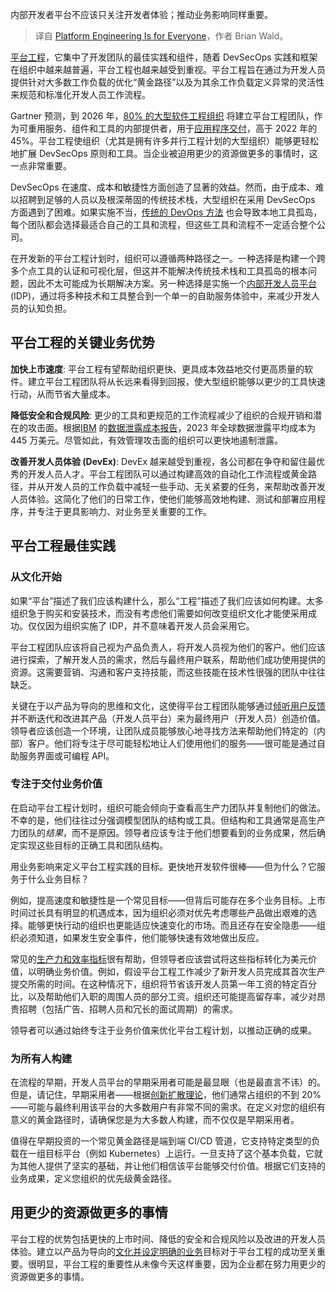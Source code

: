 
<!--
title: 平台工程面向所有人
cover: https://cdn.thenewstack.io/media/2024/07/84f01809-platform-engineering-everyone1.jpg
-->

内部开发者平台不应该只关注开发者体验；推动业务影响同样重要。

> 译自 [Platform Engineering Is for Everyone](https://thenewstack.io/platform-engineering-is-for-everyone/)，作者 Brian Wald。

[平台工程](https://thenewstack.io/platform-engineering/)，它集中了开发团队的最佳实践和组件，随着 DevSecOps 实践和框架在组织中越来越普遍，平台工程也越来越受到重视。平台工程旨在通过为开发人员提供针对大多数工作负载的优化“黄金路径”以及为其余工作负载定义异常的灵活性来规范和标准化开发人员工作流程。

Gartner 预测，到 2026 年，[80% 的大型软件工程组织](https://www.gartner.com/en/documents/4842131) 将建立平台工程团队，作为可重用服务、组件和工具的内部提供者，用于[应用程序交付](https://thenewstack.io/software-delivery-enablement-not-developer-productivity/)，高于 2022 年的 45%。平台工程使组织（尤其是拥有许多并行工程计划的大型组织）能够更轻松地扩展 DevSecOps 原则和工具。当企业被迫用更少的资源做更多的事情时，这一点非常重要。

DevSecOps 在速度、成本和敏捷性方面创造了显著的效益。然而，由于成本、难以招聘到足够的人员以及根深蒂固的传统技术栈，大型组织在采用 DevSecOps 方面遇到了困难。如果实施不当，[传统的 DevOps 方法](https://roadmap.sh/devops) 也会导致本地工具孤岛，每个团队都会选择最适合自己的工具和流程，但这些工具和流程不一定适合整个公司。

在开发新的平台工程计划时，组织可以遵循两种路径之一。一种选择是构建一个跨多个点工具的认证和可视化层，但这并不能解决传统技术栈和工具孤岛的根本问题，因此不太可能成为长期解决方案。另一种选择是实施一个[内部开发人员平台](https://thenewstack.io/7-core-elements-of-an-internal-developer-platform/) (IDP)，通过将多种技术和工具整合到一个单一的自助服务体验中，来减少开发人员的认知负担。

## 平台工程的关键业务优势

**加快上市速度**: 平台工程有望帮助组织更快、更具成本效益地交付更高质量的软件。建立平台工程团队将从长远来看得到回报，使大型组织能够以更少的工具快速行动，从而节省大量成本。

**降低安全和合规风险**: 更少的工具和更规范的工作流程减少了组织的合规开销和潜在的攻击面。根据[IBM](https://www.ibm.com?utm_content=inline+mention) 的[数据泄露成本报告](https://www.ibm.com/reports/data-breach)，2023 年全球数据泄露平均成本为 445 万美元。尽管如此，有效管理攻击面的组织可以更快地遏制泄露。

**改善开发人员体验 (DevEx)**: DevEx 越来越受到重视，各公司都在争夺和留住最优秀的开发人员人才。平台工程团队可以通过构建高效的自动化工作流程或黄金路径，并从开发人员的工作负载中减轻一些手动、无关紧要的任务，来帮助改善开发人员体验。这简化了他们的日常工作，使他们能够高效地构建、测试和部署应用程序，并专注于更具影响力、对业务至关重要的工作。

## 平台工程最佳实践

### 从文化开始

如果“平台”描述了我们应该构建什么，那么“工程”描述了我们应该如何构建。太多组织急于购买和安装技术，而没有考虑他们需要如何改变组织文化才能使采用成功。仅仅因为组织实施了 IDP，并不意味着开发人员会采用它。

平台工程团队应该将自己视为产品负责人，将开发人员视为他们的客户。他们应该进行探索，了解开发人员的需求，然后与最终用户联系，帮助他们成功使用提供的资源。这需要营销、沟通和客户支持技能，而这些技能在技术性很强的团队中往往缺乏。

关键在于以产品为导向的思维和文化，这使得平台工程团队能够通过[倾听用户反馈](https://thenewstack.io/developer-productivity-metrics-drive-continuous-improvement)并不断迭代和改进其产品（开发人员平台）来为最终用户（开发人员）创造价值。领导者应该创造一个环境，让团队成员能够放心地寻找方法来帮助他们特定的（内部）客户。他们将专注于尽可能轻松地让人们使用他们的服务——很可能是通过自助服务界面或可编程 API。

### 专注于交付业务价值

在启动平台工程计划时，组织可能会倾向于查看高生产力团队并复制他们的做法。不幸的是，他们往往过分强调模型团队的结构或工具。但结构和工具通常是高生产力团队的*结果*，而不是原因。领导者应该专注于他们想要看到的业务成果，然后确定实现这些目标的正确工具和团队结构。

用业务影响来定义平台工程实践的目标。更快地开发软件很棒——但为什么？它服务于什么业务目标？

例如，提高速度和敏捷性是一个常见目标——但背后可能存在多个业务目标。上市时间过长具有明显的机遇成本，因为组织必须对优先考虑哪些产品做出艰难的选择。能够更快行动的组织也更能适应快速变化的市场。而且还存在安全隐患——组织必须知道，如果发生安全事件，他们能够快速有效地做出反应。

常见的[生产力和效率指标](https://thenewstack.io/three-key-metrics-to-measure-developer-productivity/)很有帮助，但领导者应该尝试将这些指标转化为美元价值，以明确业务价值。例如，假设平台工程工作减少了新开发人员完成其首次生产提交所需的时间。在这种情况下，组织将节省该开发人员第一年工资的特定百分比，以及帮助他们入职的周围人员的部分工资。组织还可能提高留存率，减少对昂贵招聘（包括广告、招聘人员和冗长的面试周期）的需求。

领导者可以通过始终专注于业务价值来优化平台工程计划，以推动正确的成果。

### 为所有人构建

在流程的早期，开发人员平台的早期采用者可能是最显眼（也是最直言不讳）的。但是，请记住，早期采用者——根据[创新扩散理论](https://en.wikipedia.org/wiki/Diffusion_of_innovations)，他们通常占组织的不到 20%——可能与最终利用该平台的大多数用户有非常不同的需求。在定义对您的组织有意义的黄金路径时，请确保您是为大多数人构建，而不仅仅是早期采用者。

值得在早期投资的一个常见黄金路径是端到端 CI/CD 管道，它支持特定类型的负载在一组目标平台（例如 Kubernetes）上运行。一旦支持了这个基本负载，它就为其他人提供了坚实的基础，并让他们相信该平台能够交付价值。根据它们支持的业务成果，定义您组织的优先级黄金路径。

## 用更少的资源做更多的事情

平台工程的优势包括更快的上市时间、降低的安全和合规风险以及改进的开发人员体验。建立以产品为导向的[文化并设定明确的业务](https://thenewstack.io/embrace-devops-culture-to-transform-your-business/)目标对于平台工程的成功至关重要。很明显，平台工程的重要性从未像今天这样重要，因为企业都在努力用更少的资源做更多的事情。
